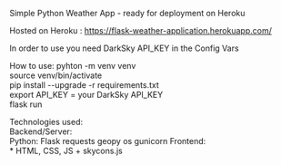 Simple Python Weather App - ready for deployment on Heroku 

Hosted on Heroku : https://flask-weather-application.herokuapp.com/ 

In order to use you need DarkSky API_KEY in the Config Vars

How to use: 
pyhton -m venv venv \
source venv/bin/activate \
pip install --upgrade -r requirements.txt \
export API_KEY = your DarkSky API_KEY \
flask run 

Technologies used: \
Backend/Server: \
	Python:
		Flask 
		requests 
		geopy 
		os 
		gunicorn 
Frontend: \
	 * HTML, CSS, JS 
	  + skycons.js 

